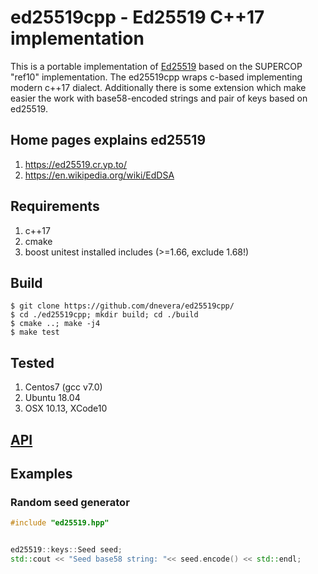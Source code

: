# ed25519cpp - Ed25519 C++17 implementation

This is a portable implementation of [Ed25519](http://ed25519.cr.yp.to/) based
on the SUPERCOP "ref10" implementation. The ed25519cpp wraps c-based implementing modern c++17 dialect. Additionally there is some extension which make easier the work with base58-encoded strings and pair of keys based on ed25519.

## Home pages explains ed25519
1. https://ed25519.cr.yp.to/
1. https://en.wikipedia.org/wiki/EdDSA 

## Requirements
1. c++17
1. cmake
1. boost unitest installed includes (>=1.66, exclude 1.68!)

## Build
    $ git clone https://github.com/dnevera/ed25519cpp/
    $ cd ./ed25519cpp; mkdir build; cd ./build
    $ cmake ..; make -j4
    $ make test

## Tested
1. Centos7 (gcc v7.0)
1. Ubuntu 18.04
1. OSX 10.13, XCode10

## [API](https://github.com/dnevera/ed25519cpp/docs/html/namespaces.html)


## Examples
### Random seed generator

```c++
#include "ed25519.hpp"


ed25519::keys::Seed seed;
std::cout << "Seed base58 string: "<< seed.encode() << std::endl;

```